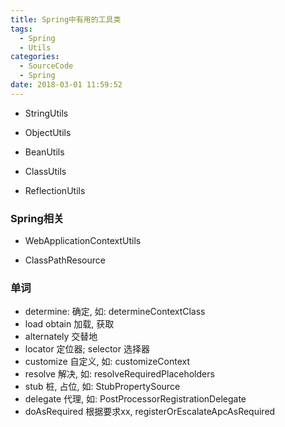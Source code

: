 ```yaml
---
title: Spring中有用的工具类
tags:
  - Spring
  - Utils
categories:
  - SourceCode
  - Spring
date: 2018-03-01 11:59:52
---
```


- StringUtils

- ObjectUtils

- BeanUtils

- ClassUtils

- ReflectionUtils

<!-- more -->
### Spring相关
- WebApplicationContextUtils

- ClassPathResource


### 单词
- determine: 确定, 如: determineContextClass
- load obtain 加载, 获取
- alternately 交替地
- locator 定位器;  selector 选择器
- customize 自定义, 如: customizeContext
- resolve 解决, 如: resolveRequiredPlaceholders
- stub 桩, 占位, 如: StubPropertySource
- delegate 代理, 如: PostProcessorRegistrationDelegate
- doAsRequired 根据要求xx, registerOrEscalateApcAsRequired